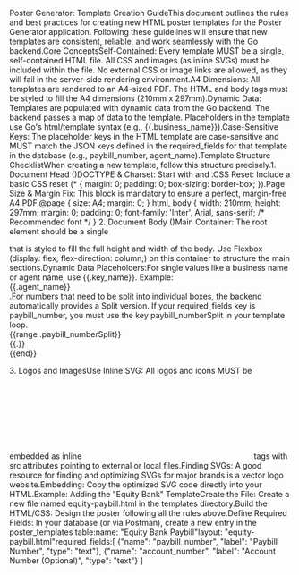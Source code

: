 Poster Generator: Template Creation GuideThis document outlines the rules and best practices for creating new HTML poster templates for the Poster Generator application. Following these guidelines will ensure that new templates are consistent, reliable, and work seamlessly with the Go backend.Core ConceptsSelf-Contained: Every template MUST be a single, self-contained HTML file. All CSS and images (as inline SVGs) must be included within the file. No external CSS or image links are allowed, as they will fail in the server-side rendering environment.A4 Dimensions: All templates are rendered to an A4-sized PDF. The HTML and body tags must be styled to fill the A4 dimensions (210mm x 297mm).Dynamic Data: Templates are populated with dynamic data from the Go backend. The backend passes a map of data to the template. Placeholders in the template use Go's html/template syntax (e.g., {{.business_name}}).Case-Sensitive Keys: The placeholder keys in the HTML template are case-sensitive and MUST match the JSON keys defined in the required_fields for that template in the database (e.g., paybill_number, agent_name).Template Structure ChecklistWhen creating a new template, follow this structure precisely.1. Document Head (<head>)DOCTYPE & Charset: Start with <!DOCTYPE html> and <meta charset="UTF-8">.CSS Reset: Include a basic CSS reset (* { margin: 0; padding: 0; box-sizing: border-box; }).Page Size & Margin Fix: This block is mandatory to ensure a perfect, margin-free A4 PDF.@page {
    size: A4;
    margin: 0;
}
html, body {
    width: 210mm;
    height: 297mm;
    margin: 0;
    padding: 0;
    font-family: 'Inter', Arial, sans-serif; /* Recommended font */
}
2. Document Body (<body>)Main Container: The root element should be a single <div class="container"> that is styled to fill the full height and width of the body. Use Flexbox (display: flex; flex-direction: column;) on this container to structure the main sections.Dynamic Data Placeholders:For single values like a business name or agent name, use {{.key_name}}. Example: <div>{{.agent_name}}</div>.For numbers that need to be split into individual boxes, the backend automatically provides a Split version. If your required_fields key is paybill_number, you must use the key paybill_numberSplit in your template loop.<div class="number-boxes">
    {{range .paybill_numberSplit}}
        <div class="digit-box">{{.}}</div>
    {{end}}
</div>
3. Logos and ImagesUse Inline SVG: All logos and icons MUST be embedded as inline <svg> tags. Do not use <img> tags with src attributes pointing to external or local files.Finding SVGs: A good resource for finding and optimizing SVGs for major brands is a vector logo website.Embedding: Copy the optimized SVG code directly into your HTML.Example: Adding the "Equity Bank" TemplateCreate the File: Create a new file named equity-paybill.html in the templates directory.Build the HTML/CSS: Design the poster following all the rules above.Define Required Fields: In your database (or via Postman), create a new entry in the poster_templates table:name: "Equity Bank Paybill"layout: "equity-paybill.html"required_fields:[
  {"name": "paybill_number", "label": "Paybill Number", "type": "text"},
  {"name": "account_number", "label": "Account Number (Optional)", "type": "text"}
]
